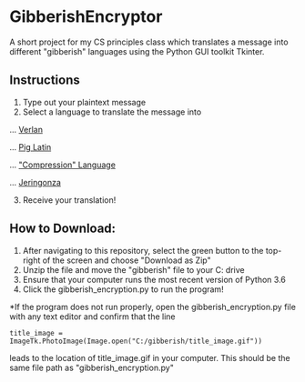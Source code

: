 # GibberishEncryptor
A short project for my CS principles class which translates a message into different "gibberish" languages using the Python GUI toolkit Tkinter.

## Instructions
1. Type out your plaintext message
2. Select a language to translate the message into

... [Verlan](https://www.fluentu.com/blog/french/french-verlan/)

... [Pig Latin](https://www.wikihow.com/Speak-Pig-Latin)

... ["Compression" Language](http://mentalfloss.com/article/64730/some-srs-bsns-are-words-without-vowels-rlly-more-efficient)

... [Jeringonza](https://www.mamalisa.com/blog/jeringonza-a-spanish-word-game-like-pig-latin/)

3. Receive your translation!

## How to Download:
1. After navigating to this repository, select the green button to the top-right of the screen and choose "Download as Zip"
2. Unzip the file and move the "gibberish" file to your C: drive
3. Ensure that your computer runs the most recent version of Python 3.6
4. Click the gibberish_encryption.py to run the program!

*If the program does not run properly, open the gibberish_encryption.py file with any text editor and confirm that the line
  ```
  title_image = ImageTk.PhotoImage(Image.open("C:/gibberish/title_image.gif"))
  ```
  leads to the location of title_image.gif in your computer. This should be the same file path as "gibberish_encryption.py"
